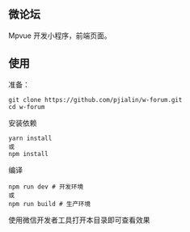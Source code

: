 ## 微论坛
Mpvue 开发小程序，前端页面。
## 使用
准备：
```
git clone https://github.com/pjialin/w-forum.git
cd w-forum
```
安装依赖
```
yarn install 
或 
npm install
```
编译
```
npm run dev # 开发环境
或 
npm run build # 生产环境
```
使用微信开发者工具打开本目录即可查看效果

